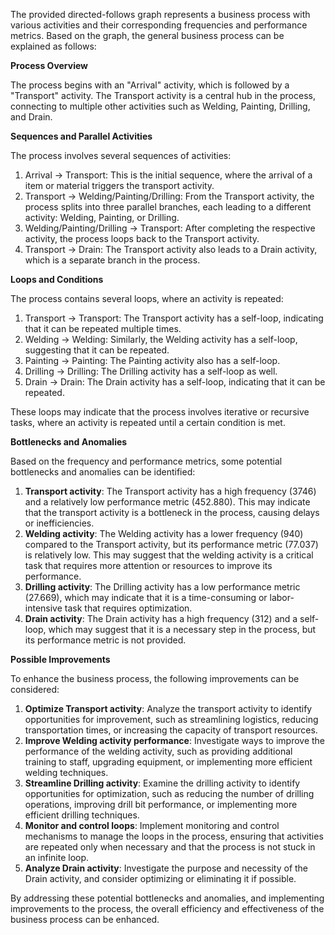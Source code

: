 The provided directed-follows graph represents a business process with various activities and their corresponding frequencies and performance metrics. Based on the graph, the general business process can be explained as follows:

**Process Overview**

The process begins with an "Arrival" activity, which is followed by a "Transport" activity. The Transport activity is a central hub in the process, connecting to multiple other activities such as Welding, Painting, Drilling, and Drain.

**Sequences and Parallel Activities**

The process involves several sequences of activities:

1. Arrival -> Transport: This is the initial sequence, where the arrival of a item or material triggers the transport activity.
2. Transport -> Welding/Painting/Drilling: From the Transport activity, the process splits into three parallel branches, each leading to a different activity: Welding, Painting, or Drilling.
3. Welding/Painting/Drilling -> Transport: After completing the respective activity, the process loops back to the Transport activity.
4. Transport -> Drain: The Transport activity also leads to a Drain activity, which is a separate branch in the process.

**Loops and Conditions**

The process contains several loops, where an activity is repeated:

1. Transport -> Transport: The Transport activity has a self-loop, indicating that it can be repeated multiple times.
2. Welding -> Welding: Similarly, the Welding activity has a self-loop, suggesting that it can be repeated.
3. Painting -> Painting: The Painting activity also has a self-loop.
4. Drilling -> Drilling: The Drilling activity has a self-loop as well.
5. Drain -> Drain: The Drain activity has a self-loop, indicating that it can be repeated.

These loops may indicate that the process involves iterative or recursive tasks, where an activity is repeated until a certain condition is met.

**Bottlenecks and Anomalies**

Based on the frequency and performance metrics, some potential bottlenecks and anomalies can be identified:

1. **Transport activity**: The Transport activity has a high frequency (3746) and a relatively low performance metric (452.880). This may indicate that the transport activity is a bottleneck in the process, causing delays or inefficiencies.
2. **Welding activity**: The Welding activity has a lower frequency (940) compared to the Transport activity, but its performance metric (77.037) is relatively low. This may suggest that the welding activity is a critical task that requires more attention or resources to improve its performance.
3. **Drilling activity**: The Drilling activity has a low performance metric (27.669), which may indicate that it is a time-consuming or labor-intensive task that requires optimization.
4. **Drain activity**: The Drain activity has a high frequency (312) and a self-loop, which may suggest that it is a necessary step in the process, but its performance metric is not provided.

**Possible Improvements**

To enhance the business process, the following improvements can be considered:

1. **Optimize Transport activity**: Analyze the transport activity to identify opportunities for improvement, such as streamlining logistics, reducing transportation times, or increasing the capacity of transport resources.
2. **Improve Welding activity performance**: Investigate ways to improve the performance of the welding activity, such as providing additional training to staff, upgrading equipment, or implementing more efficient welding techniques.
3. **Streamline Drilling activity**: Examine the drilling activity to identify opportunities for optimization, such as reducing the number of drilling operations, improving drill bit performance, or implementing more efficient drilling techniques.
4. **Monitor and control loops**: Implement monitoring and control mechanisms to manage the loops in the process, ensuring that activities are repeated only when necessary and that the process is not stuck in an infinite loop.
5. **Analyze Drain activity**: Investigate the purpose and necessity of the Drain activity, and consider optimizing or eliminating it if possible.

By addressing these potential bottlenecks and anomalies, and implementing improvements to the process, the overall efficiency and effectiveness of the business process can be enhanced.